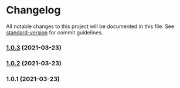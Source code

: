 # Changelog

All notable changes to this project will be documented in this file. See [standard-version](https://github.com/conventional-changelog/standard-version) for commit guidelines.

### [1.0.3](https://github.com/DmitryVarennikov/cuegenerator-server/compare/v1.0.2...v1.0.3) (2021-03-23)

### [1.0.2](https://github.com/DmitryVarennikov/cuegenerator-server/compare/v1.0.1...v1.0.2) (2021-03-23)

### 1.0.1 (2021-03-23)
